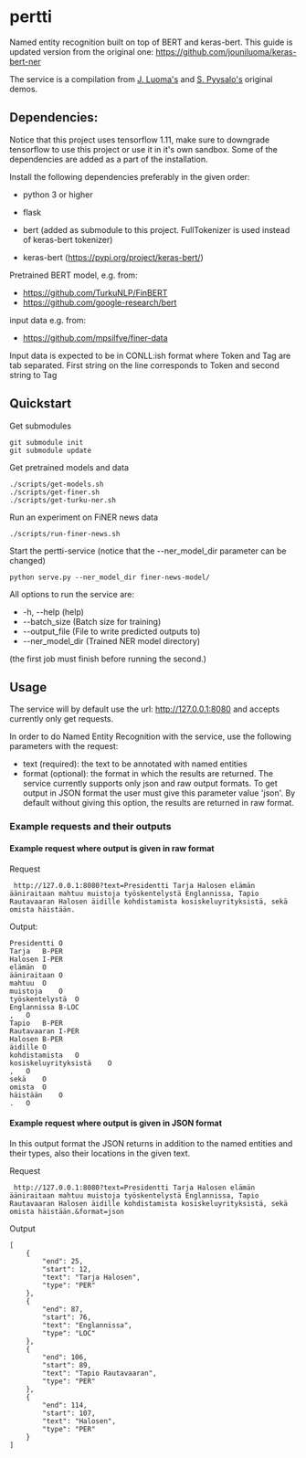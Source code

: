 # pertti

Named entity recognition built on top of BERT and keras-bert. This guide is updated version from the original one: https://github.com/jouniluoma/keras-bert-ner

The service is a compilation from [J. Luoma's](https://github.com/jouniluoma/keras-bert-ner) and [S. Pyysalo's](https://github.com/spyysalo/tagdemo) original demos.

## Dependencies:

Notice that this project uses tensorflow 1.11, make sure to downgrade tensorflow to use this project or use it in it's own sandbox. Some of the dependencies are added as a part of the installation.

Install the following dependencies preferably in the given order:

* python 3 or higher

* flask

* bert (added as submodule to this project. FullTokenizer is used instead of keras-bert tokenizer)

* keras-bert (https://pypi.org/project/keras-bert/)

Pretrained BERT model, e.g. from:
- https://github.com/TurkuNLP/FinBERT
- https://github.com/google-research/bert

input data e.g. from:
- https://github.com/mpsilfve/finer-data

Input data is expected to be in CONLL:ish format where Token and Tag are tab separated. 
First string on the line corresponds to Token and second string to Tag
  
## Quickstart

Get submodules

```
git submodule init
git submodule update
```

Get pretrained models and data

```
./scripts/get-models.sh
./scripts/get-finer.sh
./scripts/get-turku-ner.sh
```

Run an experiment on FiNER news data

```
./scripts/run-finer-news.sh
```

Start the pertti-service (notice that the --ner\_model\_dir parameter can be changed)
```
python serve.py --ner_model_dir finer-news-model/
```

All options to run the service are:
* -h, --help (help)
* --batch\_size (Batch size for training)
* --output\_file (File to write predicted outputs to)
* --ner\_model\_dir (Trained NER model directory)

(the first job must finish before running the second.)

## Usage

The service will by default use the url: http://127.0.0.1:8080 and accepts currently only get requests.

In order to do Named Entity Recognition with the service, use the following parameters with the request:
* text (required): the text to be annotated with named entities
* format (optional): the format in which the results are returned. The service currently supports only json and raw output formats. To get output in JSON format the user must give this parameter value 'json'. By default without giving this option, the results are returned in raw format. 

### Example requests and their outputs

#### Example request where output is given in raw format

Request
```
 http://127.0.0.1:8080?text=Presidentti Tarja Halosen elämän ääniraitaan mahtuu muistoja työskentelystä Englannissa, Tapio Rautavaaran Halosen äidille kohdistamista kosiskeluyrityksistä, sekä omista häistään.
```

Output:
```
Presidentti	O
Tarja	B-PER
Halosen	I-PER
elämän	O
ääniraitaan	O
mahtuu	O
muistoja	O
työskentelystä	O
Englannissa	B-LOC
,	O
Tapio	B-PER
Rautavaaran	I-PER
Halosen	B-PER
äidille	O
kohdistamista	O
kosiskeluyrityksistä	O
,	O
sekä	O
omista	O
häistään	O
.	O
```


#### Example request where output is given in JSON format

In this output format the JSON returns in addition to the named entities and their types, also their locations in the given text.

Request
```
 http://127.0.0.1:8080?text=Presidentti Tarja Halosen elämän ääniraitaan mahtuu muistoja työskentelystä Englannissa, Tapio Rautavaaran Halosen äidille kohdistamista kosiskeluyrityksistä, sekä omista häistään.&format=json
```

Output

```
[
    {
        "end": 25,
        "start": 12,
        "text": "Tarja Halosen",
        "type": "PER"
    },
    {
        "end": 87,
        "start": 76,
        "text": "Englannissa",
        "type": "LOC"
    },
    {
        "end": 106,
        "start": 89,
        "text": "Tapio Rautavaaran",
        "type": "PER"
    },
    {
        "end": 114,
        "start": 107,
        "text": "Halosen",
        "type": "PER"
    }
]
```

